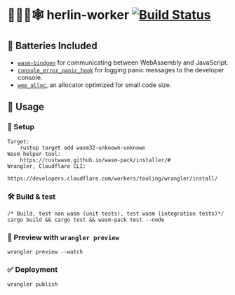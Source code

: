 # 👷‍♀️🦀🕸️ herlin-worker [![Build Status](https://travis-ci.com/Herlix/herlin-worker.svg?branch=master)](https://travis-ci.com/Herlix/herlin-worker)

## 🔋 Batteries Included

* [`wasm-bindgen`](https://github.com/rustwasm/wasm-bindgen) for communicating
  between WebAssembly and JavaScript.
* [`console_error_panic_hook`](https://github.com/rustwasm/console_error_panic_hook)
  for logging panic messages to the developer console.
* [`wee_alloc`](https://github.com/rustwasm/wee_alloc), an allocator optimized
  for small code size.

## 🚴 Usage

### 🧗‍ Setup
````
Target: 
    rustup target add wasm32-unknown-unknown
Wasm helper tool: 
    https://rustwasm.github.io/wasm-pack/installer/#
Wrangler, Cloudflare CLI: 
    https://developers.cloudflare.com/workers/tooling/wrangler/install/
````

### 🛠️ Build & test
```
/* Build, test non wasm (unit tests), test wasm (integration tests)*/
cargo build && cargo test && wasm-pack test --node
```

### 🔧 Preview with `wrangler preview`
```
wrangler preview --watch
```

### ✅ Deployment
```
wrangler publish
```

